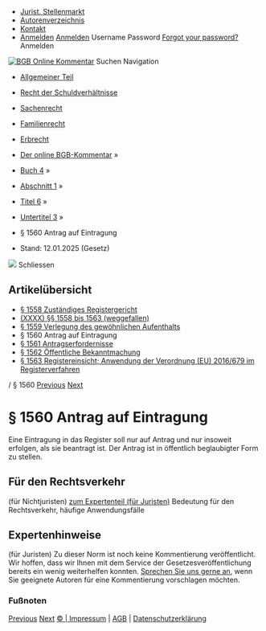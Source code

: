   * [Jurist. Stellenmarkt](https://bgb.kommentar.de/Buch-4/Abschnitt-1/Titel-6/Untertitel-3/</job-board> "Jurist. Stellenmarkt")
  * [Autorenverzeichnis](https://bgb.kommentar.de/Buch-4/Abschnitt-1/Titel-6/Untertitel-3/</Autorenverzeichnis> "Autorenverzeichnis")
  * [Kontakt](https://bgb.kommentar.de/Buch-4/Abschnitt-1/Titel-6/Untertitel-3/</Kontakt>)
  * [Anmelden](https://bgb.kommentar.de/Buch-4/Abschnitt-1/Titel-6/Untertitel-3/<#login> "show login form") [Anmelden](https://bgb.kommentar.de/Buch-4/Abschnitt-1/Titel-6/Untertitel-3/<#> "hide login form") Username Password
[Forgot your password?](https://bgb.kommentar.de/Buch-4/Abschnitt-1/Titel-6/Untertitel-3/</user/forgotpassword>) Anmelden 


[![BGB Online Kommentar](https://bgb.kommentar.de/extension/bgb/design/bgb/images/logo.png)](https://bgb.kommentar.de/Buch-4/Abschnitt-1/Titel-6/Untertitel-3/</> "BGB Online Kommentar")
Suchen
Navigation
  * [Allgemeiner Teil](https://bgb.kommentar.de/Buch-4/Abschnitt-1/Titel-6/Untertitel-3/</Buch-1>)
  * [Recht der Schuldverhältnisse](https://bgb.kommentar.de/Buch-4/Abschnitt-1/Titel-6/Untertitel-3/</Buch-2>)
  * [Sachenrecht](https://bgb.kommentar.de/Buch-4/Abschnitt-1/Titel-6/Untertitel-3/</Buch-3>)
  * [Familienrecht](https://bgb.kommentar.de/Buch-4/Abschnitt-1/Titel-6/Untertitel-3/</Buch-4>)
  * [Erbrecht](https://bgb.kommentar.de/Buch-4/Abschnitt-1/Titel-6/Untertitel-3/</Buch-5>)


  * [Der online BGB-Kommentar](https://bgb.kommentar.de/Buch-4/Abschnitt-1/Titel-6/Untertitel-3/</>) »
  * [Buch 4](https://bgb.kommentar.de/Buch-4/Abschnitt-1/Titel-6/Untertitel-3/</Buch-4>) »
  * [Abschnitt 1](https://bgb.kommentar.de/Buch-4/Abschnitt-1/Titel-6/Untertitel-3/</Buch-4/Abschnitt-1>) »
  * [Titel 6](https://bgb.kommentar.de/Buch-4/Abschnitt-1/Titel-6/Untertitel-3/</Buch-4/Abschnitt-1/Titel-6>) »
  * [Untertitel 3](https://bgb.kommentar.de/Buch-4/Abschnitt-1/Titel-6/Untertitel-3/</Buch-4/Abschnitt-1/Titel-6/Untertitel-3>) »
  * § 1560 Antrag auf Eintragung 
  * Stand: 12.01.2025 (Gesetz) 


![](https://vg01.met.vgwort.de/na/1c9909529ead4f509072c06d9081a7d5)
Schliessen 
## Artikelübersicht
  * [ § 1558 Zuständiges Registergericht ](https://bgb.kommentar.de/Buch-4/Abschnitt-1/Titel-6/Untertitel-3/</Buch-4/Abschnitt-1/Titel-6/Untertitel-3/Zustaendiges-Registergericht>)
  * [ (XXXX) §§ 1558 bis 1563 (weggefallen) ](https://bgb.kommentar.de/Buch-4/Abschnitt-1/Titel-6/Untertitel-3/</Buch-4/Abschnitt-1/Titel-6/Untertitel-3/weggefallen>)
  * [ § 1559 Verlegung des gewöhnlichen Aufenthalts ](https://bgb.kommentar.de/Buch-4/Abschnitt-1/Titel-6/Untertitel-3/</Buch-4/Abschnitt-1/Titel-6/Untertitel-3/Verlegung-des-gewoehnlichen-Aufenthalts>)
  * § 1560 Antrag auf Eintragung 
  * [ § 1561 Antragserfordernisse ](https://bgb.kommentar.de/Buch-4/Abschnitt-1/Titel-6/Untertitel-3/</Buch-4/Abschnitt-1/Titel-6/Untertitel-3/Antragserfordernisse>)
  * [ § 1562 Öffentliche Bekanntmachung ](https://bgb.kommentar.de/Buch-4/Abschnitt-1/Titel-6/Untertitel-3/</Buch-4/Abschnitt-1/Titel-6/Untertitel-3/Oeffentliche-Bekanntmachung>)
  * [ § 1563 Registereinsicht; Anwendung der Verordnung (EU) 2016/679 im Registerverfahren ](https://bgb.kommentar.de/Buch-4/Abschnitt-1/Titel-6/Untertitel-3/</Buch-4/Abschnitt-1/Titel-6/Untertitel-3/Registereinsicht-Anwendung-der-Verordnung-EU-2016-679-im-Registerverfahren>)


/ § 1560 
[Previous](https://bgb.kommentar.de/Buch-4/Abschnitt-1/Titel-6/Untertitel-3/</Buch-4/Abschnitt-1/Titel-6/Untertitel-3/Verlegung-des-gewoehnlichen-Aufenthalts> "§ 1559 Verlegung des gewöhnlichen Aufenthalts") [Next](https://bgb.kommentar.de/Buch-4/Abschnitt-1/Titel-6/Untertitel-3/</Buch-4/Abschnitt-1/Titel-6/Untertitel-3/Antragserfordernisse> "§ 1561 Antragserfordernisse")
# § 1560 Antrag auf Eintragung
Eine Eintragung in das Register soll nur auf Antrag und nur insoweit erfolgen, als sie beantragt ist. Der Antrag ist in öffentlich beglaubigter Form zu stellen.
## Für den Rechtsverkehr 
(für Nichtjuristen)
[zum Expertenteil (für Juristen)](https://bgb.kommentar.de/Buch-4/Abschnitt-1/Titel-6/Untertitel-3/<#expertenhinweise>)
Bedeutung für den Rechtsverkehr, häufige Anwendungsfälle
## Expertenhinweise
(für Juristen)
Zu dieser Norm ist noch keine Kommentierung veröffentlicht. Wir hoffen, dass wir Ihnen mit dem Service der Gesetzesveröffentlichung bereits ein wenig weiterhelfen konnten. [Sprechen Sie uns gerne an](https://bgb.kommentar.de/Buch-4/Abschnitt-1/Titel-6/Untertitel-3/</Kontakt>), wenn Sie geeignete Autoren für eine Kommentierung vorschlagen möchten. 
### Fußnoten
[Previous](https://bgb.kommentar.de/Buch-4/Abschnitt-1/Titel-6/Untertitel-3/</Buch-4/Abschnitt-1/Titel-6/Untertitel-3/Verlegung-des-gewoehnlichen-Aufenthalts> "§ 1559 Verlegung des gewöhnlichen Aufenthalts") [Next](https://bgb.kommentar.de/Buch-4/Abschnitt-1/Titel-6/Untertitel-3/</Buch-4/Abschnitt-1/Titel-6/Untertitel-3/Antragserfordernisse> "§ 1561 Antragserfordernisse")
[© | Impressum](https://bgb.kommentar.de/Buch-4/Abschnitt-1/Titel-6/Untertitel-3/</Kontakt>) | [AGB](https://bgb.kommentar.de/Buch-4/Abschnitt-1/Titel-6/Untertitel-3/</AGB>) | [Datenschutzerklärung](https://bgb.kommentar.de/Buch-4/Abschnitt-1/Titel-6/Untertitel-3/</Datenschutzerklaerung-fuer-Leser>)
